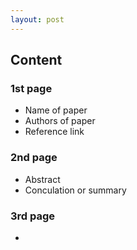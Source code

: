 ```yaml
---
layout: post
---
```


## Content

### 1st page
* Name of paper
* Authors of paper
* Reference link

### 2nd page
* Abstract
* Conculation or summary

### 3rd page 
* 